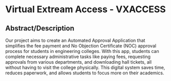 # Virtual Extream Access - VXACCESS

## Abstract/Description
Our project aims to create an Automated Approval Application that simplifies the fee payment and No Objection Certificate (NOC) approval process for students in engineering colleges. With this app, students can complete necessary administrative tasks like paying fees, requesting approvals from various departments, and downloading hall tickets, all without having to visit the college physically. This digital system saves time, reduces paperwork, and allows students to focus more on their academics.
